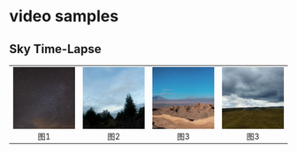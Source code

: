 # video samples
## Sky Time-Lapse
<table>
    <tr>
        <td ><center><img src="/sky/sampleSKY.gif" >图1  </center></td>
        <td ><center><img src="/sky/sample3.gif"  >图2</center></td>
        <td ><center><img src="/sky/sample5.gif"  >图3</center></td>
        <td ><center><img src="/sky/sample.gif"  >图3</center></td>
    </tr>
</table>

